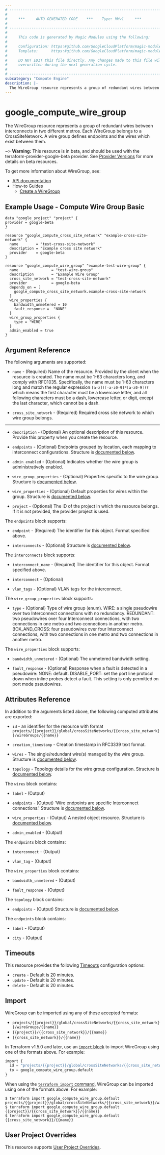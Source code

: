 ```yaml
---
# ----------------------------------------------------------------------------
#
#     ***     AUTO GENERATED CODE    ***    Type: MMv1     ***
#
# ----------------------------------------------------------------------------
#
#     This code is generated by Magic Modules using the following:
#
#     Configuration: https:#github.com/GoogleCloudPlatform/magic-modules/tree/main/mmv1/products/compute/WireGroup.yaml
#     Template:      https:#github.com/GoogleCloudPlatform/magic-modules/tree/main/mmv1/templates/terraform/resource.html.markdown.tmpl
#
#     DO NOT EDIT this file directly. Any changes made to this file will be
#     overwritten during the next generation cycle.
#
# ----------------------------------------------------------------------------
subcategory: "Compute Engine"
description: |-
  The WireGroup resource represents a group of redundant wires between interconnects in two different metros.
---
```


# google_compute_wire_group

The WireGroup resource represents a group of redundant wires between interconnects in two different metros. Each WireGroup belongs to a CrossSiteNetwork. A wire group defines endpoints and the wires which exist between them.

~> **Warning:** This resource is in beta, and should be used with the terraform-provider-google-beta provider.
See [Provider Versions](https://terraform.io/docs/providers/google/guides/provider_versions.html) for more details on beta resources.

To get more information about WireGroup, see:

* [API documentation](https://cloud.google.com/compute/docs/reference/rest/beta/wireGroups)
* How-to Guides
    * [Create a WireGroup](https://cloud.google.com/network-connectivity/docs/interconnect/how-to/cross-site/modify-network#add-wire-group)

## Example Usage - Compute Wire Group Basic


```hcl
data "google_project" "project" {
provider = google-beta
}

resource "google_compute_cross_site_network" "example-cross-site-network" {
  name        = "test-cross-site-network"
  description = "Example cross site network"
  provider    = google-beta
}

resource "google_compute_wire_group" "example-test-wire-group" {
  name               = "test-wire-group"
  description        = "Example Wire Group"
  cross_site_network = "test-cross-site-network"
  provider           = google-beta
  depends_on = [
    google_compute_cross_site_network.example-cross-site-network
  ]
  wire_properties {
    bandwidth_unmetered = 10
    fault_response =  "NONE"
  }
  wire_group_properties {
    type = "WIRE"
  }
  admin_enabled = true
}
```

## Argument Reference

The following arguments are supported:


* `name` -
  (Required)
  Name of the resource. Provided by the client when the resource is created. The name must be
  1-63 characters long, and comply with RFC1035. Specifically, the name must be 1-63 characters
  long and match the regular expression `[a-z]([-a-z0-9]*[a-z0-9])?` which means the first
  character must be a lowercase letter, and all following characters must be a dash,
  lowercase letter, or digit, except the last character, which cannot be a dash.

* `cross_site_network` -
  (Required)
  Required cross site network to which wire group belongs.


- - -


* `description` -
  (Optional)
  An optional description of this resource. Provide this property when you create the resource.

* `endpoints` -
  (Optional)
  Endpoints grouped by location, each mapping to interconnect configurations.
  Structure is [documented below](#nested_endpoints).

* `admin_enabled` -
  (Optional)
  Indicates whether the wire group is administratively enabled.

* `wire_group_properties` -
  (Optional)
  Properties specific to the wire group.
  Structure is [documented below](#nested_wire_group_properties).

* `wire_properties` -
  (Optional)
  Default properties for wires within the group.
  Structure is [documented below](#nested_wire_properties).

* `project` - (Optional) The ID of the project in which the resource belongs.
    If it is not provided, the provider project is used.


<a name="nested_endpoints"></a>The `endpoints` block supports:

* `endpoint` - (Required) The identifier for this object. Format specified above.

* `interconnects` -
  (Optional)
  Structure is [documented below](#nested_endpoints_endpoints_interconnects).


<a name="nested_endpoints_endpoints_interconnects"></a>The `interconnects` block supports:

* `interconnect_name` - (Required) The identifier for this object. Format specified above.

* `interconnect` -
  (Optional)

* `vlan_tags` -
  (Optional)
  VLAN tags for the interconnect.

<a name="nested_wire_group_properties"></a>The `wire_group_properties` block supports:

* `type` -
  (Optional)
  Type of wire group (enum).
  WIRE: a single pseudowire over two Interconnect connections   with no redundancy.
  REDUNDANT: two pseudowires over four Interconnect connections, with two connections in one metro and two connections in another metro.
  BOX_AND_CROSS: four pseudowires over four Interconnect connections, with two connections in one metro and two connections in another metro.

<a name="nested_wire_properties"></a>The `wire_properties` block supports:

* `bandwidth_unmetered` -
  (Optional)
  The unmetered bandwidth setting.

* `fault_response` -
  (Optional)
  Response when a fault is detected in a pseudowire:
  NONE: default.
  DISABLE_PORT: set the port line protocol down when inline probes detect a fault. This setting is only permitted on port mode pseudowires.

## Attributes Reference

In addition to the arguments listed above, the following computed attributes are exported:

* `id` - an identifier for the resource with format `projects/{{project}}/global/crossSiteNetworks/{{cross_site_network}}/wireGroups/{{name}}`

* `creation_timestamp` -
  Creation timestamp in RFC3339 text format.

* `wires` -
  The single/redundant wire(s) managed by the wire group.
  Structure is [documented below](#nested_wires).

* `topology` -
  Topology details for the wire group configuration.
  Structure is [documented below](#nested_topology).


<a name="nested_wires"></a>The `wires` block contains:

* `label` -
  (Output)

* `endpoints` -
  (Output)
  'Wire endpoints are specific Interconnect connections.'
  Structure is [documented below](#nested_wires_wires_endpoints).

* `wire_properties` -
  (Output)
  A nested object resource.
  Structure is [documented below](#nested_wires_wires_wire_properties).

* `admin_enabled` -
  (Output)


<a name="nested_wires_wires_endpoints"></a>The `endpoints` block contains:

* `interconnect` -
  (Output)

* `vlan_tag` -
  (Output)

<a name="nested_wires_wires_wire_properties"></a>The `wire_properties` block contains:

* `bandwidth_unmetered` -
  (Output)

* `fault_response` -
  (Output)

<a name="nested_topology"></a>The `topology` block contains:

* `endpoints` -
  (Output)
  Structure is [documented below](#nested_topology_endpoints).


<a name="nested_topology_endpoints"></a>The `endpoints` block contains:

* `label` -
  (Output)

* `city` -
  (Output)

## Timeouts

This resource provides the following
[Timeouts](https://developer.hashicorp.com/terraform/plugin/sdkv2/resources/retries-and-customizable-timeouts) configuration options:

- `create` - Default is 20 minutes.
- `update` - Default is 20 minutes.
- `delete` - Default is 20 minutes.

## Import


WireGroup can be imported using any of these accepted formats:

* `projects/{{project}}/global/crossSiteNetworks/{{cross_site_network}}/wireGroups/{{name}}`
* `{{project}}/{{cross_site_network}}/{{name}}`
* `{{cross_site_network}}/{{name}}`


In Terraform v1.5.0 and later, use an [`import` block](https://developer.hashicorp.com/terraform/language/import) to import WireGroup using one of the formats above. For example:

```tf
import {
  id = "projects/{{project}}/global/crossSiteNetworks/{{cross_site_network}}/wireGroups/{{name}}"
  to = google_compute_wire_group.default
}
```

When using the [`terraform import` command](https://developer.hashicorp.com/terraform/cli/commands/import), WireGroup can be imported using one of the formats above. For example:

```
$ terraform import google_compute_wire_group.default projects/{{project}}/global/crossSiteNetworks/{{cross_site_network}}/wireGroups/{{name}}
$ terraform import google_compute_wire_group.default {{project}}/{{cross_site_network}}/{{name}}
$ terraform import google_compute_wire_group.default {{cross_site_network}}/{{name}}
```

## User Project Overrides

This resource supports [User Project Overrides](https://registry.terraform.io/providers/hashicorp/google/latest/docs/guides/provider_reference#user_project_override).
